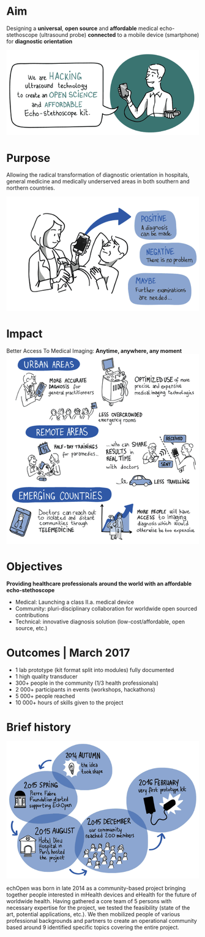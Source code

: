 # Aim
Designing a **universal**, **open source** and **affordable** medical echo-stethoscope (ultrasound probe) **connected** to a mobile device (smartphone) for **diagnostic orientation** 

![echOpen is a medical project with a community management challenge and a technical outcome](images/echOpen_Hacking.png)

# Purpose
Allowing the radical transformation of diagnostic orientation in hospitals, general medicine and medically underserved areas in both southern and northern countries.

![](images/disruptive_diagnosis_technology.png)

# Impact
Better Access To Medical Imaging: **Anytime, anywhere, any moment**
![](images/echopen_areaofuse.png)

# Objectives 
**Providing healthcare professionals around the world with an affordable echo-stethoscope**

- Medical: Launching a class II.a. medical device 
- Community: pluri-disciplinary collaboration for worldwide open sourced contributions
- Technical: innovative diagnosis solution (low-cost/affordable, open source, etc.)

# Outcomes | March 2017
- 1 lab prototype (kit format split into modules) fully documented
- 1 high quality transducer
- 300+ people in the community (1/3 health professionals) 
- 2 000+ participants in events (workshops, hackathons)
- 5 000+ people reached 
- 10 000+ hours of skills given to the project 

# Brief history
![echOpen history](images/echopen-history.png)

echOpen was born in late 2014 as a community-based project bringing together people interested in mHealth devices and eHealth for the future of worldwide health. Having gathered a core team of 5 persons with necessary expertise for the project, we tested the feasibility (state of the art, potential applications, etc.). We then mobilized people of various professional backgrounds and partners to create an operational community based around 9 identified specific topics covering the entire project.
